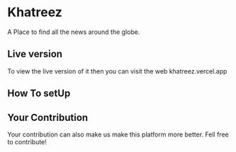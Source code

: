 # Khatreez 
A Place to find all the news around the globe.

## Live version
To view the live version of it then you can visit the web khatreez.vercel.app 

## How To setUp


## Your Contribution
Your contribution can also make us make this platform more better.
Fell free to contribute!